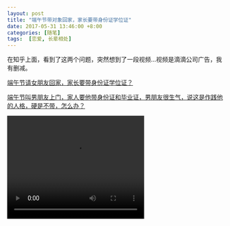 ```yaml
---
layout: post
title: "端午节带对象回家，家长要带身份证学位证"
date: 2017-05-31 13:46:00 +8:00
categories: [随笔]
tags:  [恋爱, 长辈相处]
---
```


在知乎上面，看到了这两个问题，突然想到了一段视频...视频是滴滴公司广告，我有删减。

[端午节请女朋友回家，家长要带身份证学位证？](https://www.zhihu.com/question/60478176)

[端午节叫男朋友上门，家人要他带身份证和毕业证，男朋友很生气，说这是作践他的人格，硬是不带，怎么办？](https://www.zhihu.com/question/60416551)

<video width="320" height="240" controls>
<source src="https://cdn0.yukapril.com/blog/2017-05-31-before-marry.mp4" type="video/mp4">
</video>